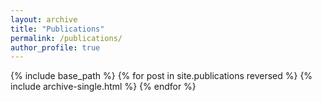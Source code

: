 ```yaml
---
layout: archive
title: "Publications" 
permalink: /publications/
author_profile: true
---
```


{% include base_path %}
{% for post in site.publications reversed %} {% include archive-single.html %} {% endfor %}
